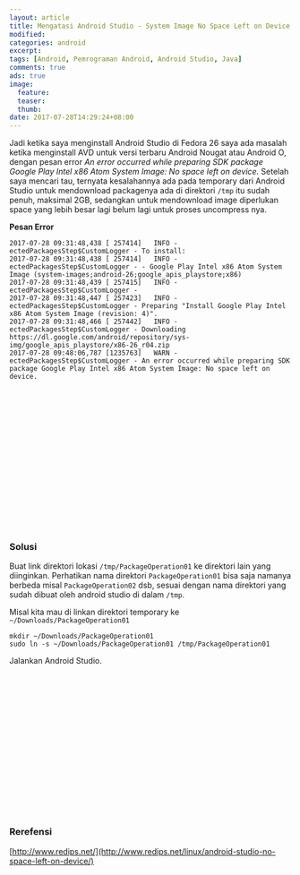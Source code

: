 ```yaml
---
layout: article
title: Mengatasi Android Studio - System Image No Space Left on Device
modified:
categories: android
excerpt:
tags: [Android, Pemrograman Android, Android Studio, Java]
comments: true
ads: true
image:
  feature:
  teaser:
  thumb:
date: 2017-07-28T14:29:24+08:00
---
```


Jadi ketika saya menginstall Android Studio di Fedora 26 saya ada masalah ketika menginstall AVD untuk versi terbaru Android Nougat atau Android O, dengan pesan error *An error occurred while preparing SDK package Google Play Intel x86 Atom System Image: No space left on device.* Setelah saya mencari tau, ternyata kesalahannya ada pada temporary dari Android Studio untuk mendownload packagenya ada di direktori `/tmp` itu sudah penuh, maksimal 2GB, sedangkan untuk mendownload image diperlukan space yang lebih besar lagi belum lagi untuk proses uncompress nya.

**Pesan Error**

```
2017-07-28 09:31:48,438 [ 257414]   INFO - ectedPackagesStep$CustomLogger - To install: 
2017-07-28 09:31:48,438 [ 257414]   INFO - ectedPackagesStep$CustomLogger - - Google Play Intel x86 Atom System Image (system-images;android-26;google_apis_playstore;x86) 
2017-07-28 09:31:48,439 [ 257415]   INFO - ectedPackagesStep$CustomLogger -  
2017-07-28 09:31:48,447 [ 257423]   INFO - ectedPackagesStep$CustomLogger - Preparing "Install Google Play Intel x86 Atom System Image (revision: 4)". 
2017-07-28 09:31:48,466 [ 257442]   INFO - ectedPackagesStep$CustomLogger - Downloading https://dl.google.com/android/repository/sys-img/google_apis_playstore/x86-26_r04.zip 
2017-07-28 09:48:06,787 [1235763]   WARN - ectedPackagesStep$CustomLogger - An error occurred while preparing SDK package Google Play Intel x86 Atom System Image: No space left on device. 
```

<center><script async src="//pagead2.googlesyndication.com/pagead/js/adsbygoogle.js"></script><!-- BOX--><ins class="adsbygoogle"  style="display:inline-block;width:300px;height:250px" data-ad-client="ca-pub-4504493660273886" data-ad-slot="1638134271"></ins><script>(adsbygoogle = window.adsbygoogle || []).push({});</script></center>

### Solusi

Buat link direktori lokasi `/tmp/PackageOperation01` ke direktori lain yang diinginkan. Perhatikan nama direktori `PackageOperation01` bisa saja namanya berbeda misal `PackageOperation02` dsb, sesuai dengan nama direktori yang sudah dibuat oleh android studio di dalam `/tmp`.

Misal kita mau di linkan direktori temporary ke `~/Downloads/PackageOperation01`

```
mkdir ~/Downloads/PackageOperation01
sudo ln -s ~/Downloads/PackageOperation01 /tmp/PackageOperation01
```

Jalankan Android Studio.

<center><script async src="//pagead2.googlesyndication.com/pagead/js/adsbygoogle.js"></script><!-- BOX--><ins class="adsbygoogle"  style="display:inline-block;width:300px;height:250px" data-ad-client="ca-pub-4504493660273886" data-ad-slot="1638134271"></ins><script>(adsbygoogle = window.adsbygoogle || []).push({});</script></center>

### Rerefensi

[http://www.redips.net/](http://www.redips.net/linux/android-studio-no-space-left-on-device/)


